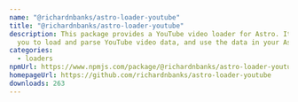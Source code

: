 ```yaml
---
name: "@richardnbanks/astro-loader-youtube"
title: "@richardnbanks/astro-loader-youtube"
description: This package provides a YouTube video loader for Astro. It allows
  you to load and parse YouTube video data, and use the data in your Astro site.
categories:
  - loaders
npmUrl: https://www.npmjs.com/package/@richardnbanks/astro-loader-youtube
homepageUrl: https://github.com/richardnbanks/astro-loader-youtube
downloads: 263
---
```

